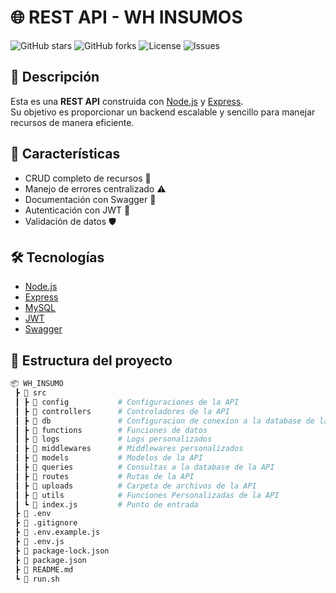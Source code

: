 # 🌐 REST API - WH INSUMOS

![GitHub stars](https://img.shields.io/github/stars/arguellocarlos-98/wh_insumos?style=social)
![GitHub forks](https://img.shields.io/github/forks/arguellocarlos-98/wh_insumos?style=social)
![License](https://img.shields.io/github/license/arguellocarlos-98/wh_insumos)
![Issues](https://img.shields.io/github/issues/arguellocarlos-98/wh_insumos)

## 📌 Descripción
Esta es una **REST API** construida con [Node.js](https://nodejs.org/) y [Express](https://expressjs.com/).  
Su objetivo es proporcionar un backend escalable y sencillo para manejar recursos de manera eficiente.  

## 🚀 Características
- CRUD completo de recursos 📄
- Manejo de errores centralizado ⚠️
- Documentación con Swagger 📘
- Autenticación con JWT 🔑
- Validación de datos 🛡️

## 🛠️ Tecnologías
- [Node.js](https://nodejs.org/)
- [Express](https://expressjs.com/)
- [MySQL](https://mariadb.org/)
- [JWT](https://jwt.io/)
- [Swagger](https://swagger.io/)

## 📂 Estructura del proyecto
```bash
📦 WH_INSUMO
 ┣ 📂 src
 ┃ ┣ 📂 config           # Configuraciones de la API
 ┃ ┣ 📂 controllers      # Controladores de la API
 ┃ ┣ 📂 db               # Configuracion de conexion a la database de la API
 ┃ ┣ 📂 functions        # Funciones de datos
 ┃ ┣ 📂 logs             # Logs personalizados
 ┃ ┣ 📂 middlewares      # Middlewares personalizados
 ┃ ┣ 📂 models           # Modelos de la API
 ┃ ┣ 📂 queries          # Consultas a la database de la API
 ┃ ┣ 📂 routes           # Rutas de la API
 ┃ ┣ 📂 uploads          # Carpeta de archivos de la API
 ┃ ┣ 📂 utils            # Funciones Personalizadas de la API
 ┃ ┗ 📜 index.js         # Punto de entrada
 ┣ 📜 .env
 ┣ 📜 .gitignore
 ┣ 📜 .env.example.js
 ┣ 📜 .env.js
 ┣ 📜 package-lock.json
 ┣ 📜 package.json
 ┣ 📜 README.md
 ┗ 📜 run.sh
